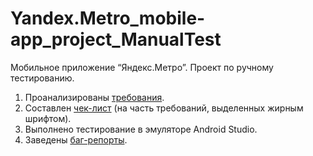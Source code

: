 # Yandex.Metro_mobile-app_project_ManualTest
Мобильное приложение “Яндекс.Метро”. Проект по ручному тестированию.

1. Проанализированы [требования](https://docs.google.com/document/d/1L1lRqhQdlXXF17g79VJSpXySjzGKBW8eZ1shExF-EyM/edit?usp=sharing).
2. Cоставлен [чек-лист](https://docs.google.com/spreadsheets/d/1HM70qTsG-QiHa4J1wF4olNqMG9PT-51aUxBcoRdI8oY/edit?usp=sharing) (на часть требований, выделенных жирным шрифтом).
3. Выполнено тестирование в эмуляторе Android Studio.
4. Заведены [баг-репорты](https://veronivan.youtrack.cloud/issues?q=tag:%20%7BMobile%20application%7D).
